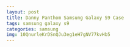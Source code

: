 ```yaml
---
layout: post
title: Danny Panthom Samsung Galaxy S9 Case
tags: samsung galaxy s9
categories: samsung
img: 10QnurleKrDSnQJu3eg1eH7gNV77kvHb5
---
```

